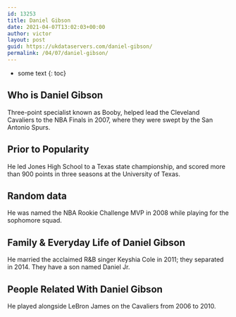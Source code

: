 ```yaml
---
id: 13253
title: Daniel Gibson
date: 2021-04-07T13:02:03+00:00
author: victor
layout: post
guid: https://ukdataservers.com/daniel-gibson/
permalink: /04/07/daniel-gibson/
---
```


* some text
{: toc}


## Who is Daniel Gibson



Three-point specialist known as Booby, helped lead the Cleveland Cavaliers to the NBA Finals in 2007, where they were swept by the San Antonio Spurs.

                
                
                
## Prior to Popularity



He led Jones High School to a Texas state championship, and scored more than 900 points in three seasons at the University of Texas.

                
                
                
## Random data



He was named the NBA Rookie Challenge MVP in 2008 while playing for the sophomore squad.

                
                
                
## Family & Everyday Life of Daniel Gibson



He married the acclaimed R&B singer Keyshia Cole in 2011; they separated in 2014. They have a son named Daniel Jr.

                
                
                
## People Related With Daniel Gibson



He played alongside LeBron James on the Cavaliers from 2006 to 2010.

                
              
            
          
          
          